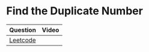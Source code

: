 Find the Duplicate Number
===


|Question|Video|
|-|-|
|[Leetcode](https://leetcode.com/problems/find-the-duplicate-number/description/)||

